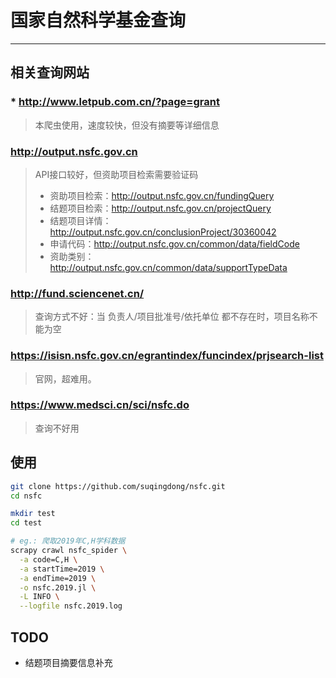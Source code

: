 # 国家自然科学基金查询
---
## 相关查询网站
### * http://www.letpub.com.cn/?page=grant
> 本爬虫使用，速度较快，但没有摘要等详细信息

### http://output.nsfc.gov.cn
> API接口较好，但资助项目检索需要验证码
> - 资助项目检索：http://output.nsfc.gov.cn/fundingQuery
> - 结题项目检索：http://output.nsfc.gov.cn/projectQuery
> - 结题项目详情：http://output.nsfc.gov.cn/conclusionProject/30360042
> - 申请代码：http://output.nsfc.gov.cn/common/data/fieldCode
> - 资助类别：http://output.nsfc.gov.cn/common/data/supportTypeData

### http://fund.sciencenet.cn/
> 查询方式不好：当 负责人/项目批准号/依托单位 都不存在时，项目名称不能为空

### https://isisn.nsfc.gov.cn/egrantindex/funcindex/prjsearch-list
> 官网，超难用。

### https://www.medsci.cn/sci/nsfc.do
> 查询不好用


## 使用
```bash
git clone https://github.com/suqingdong/nsfc.git
cd nsfc

mkdir test
cd test

# eg.: 爬取2019年C,H学科数据
scrapy crawl nsfc_spider \
  -a code=C,H \
  -a startTime=2019 \
  -a endTime=2019 \
  -o nsfc.2019.jl \
  -L INFO \
  --logfile nsfc.2019.log
```

## TODO
- 结题项目摘要信息补充
